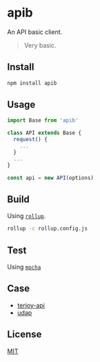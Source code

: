 # apib

An API basic client.

> Very basic.

## Install

```bash
npm install apib
```

## Usage

```js
import Base from 'apib'

class API extends Base {
  request() {
    ...
  }
  ...
}

const api = new API(options)

```

## Build

Using [`rollup`](https://github.com/rollup/rollup).

```bash
rollup -c rollup.config.js
```

## Test

Using [`mocha`](https://mochajs.org)

## Case

- [terjoy-api](https://www.npmjs.com/package/terjoy-api)
- [udap](https://udap.hdk4.com)

## License

[MIT](LICENSE)
